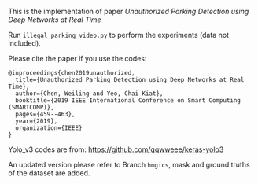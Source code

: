 This is the implementation of paper *Unauthorized Parking Detection using Deep Networks at Real Time*

Run `illegal_parking_video.py` to perform the experiments (data not included).

Please cite the paper if you use the codes:

```
@inproceedings{chen2019unauthorized,
  title={Unauthorized Parking Detection using Deep Networks at Real Time},
  author={Chen, Weiling and Yeo, Chai Kiat},
  booktitle={2019 IEEE International Conference on Smart Computing (SMARTCOMP)},
  pages={459--463},
  year={2019},
  organization={IEEE}
}
```

Yolo_v3 codes are from: https://github.com/qqwweee/keras-yolo3

An updated version please refer to Branch `hmgics`, mask and ground truths of the dataset are added. 
